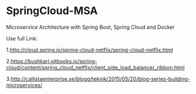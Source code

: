 # SpringCloud-MSA
Microservice Architecture with Spring Boot, Spring Cloud and Docker

Use full Link: 

1.http://cloud.spring.io/spring-cloud-netflix/spring-cloud-netflix.html

2.https://bushkarl.gitbooks.io/spring-cloud/content/spring_cloud_netflix/client_side_load_balancer_ribbon.html

3.http://callistaenterprise.se/blogg/teknik/2015/05/20/blog-series-building-microservices/


